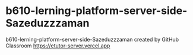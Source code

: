 # b610-lerning-platform-server-side-Sazeduzzzaman
b610-lerning-platform-server-side-Sazeduzzzaman created by GitHub Classroom
https://etutor-server.vercel.app
